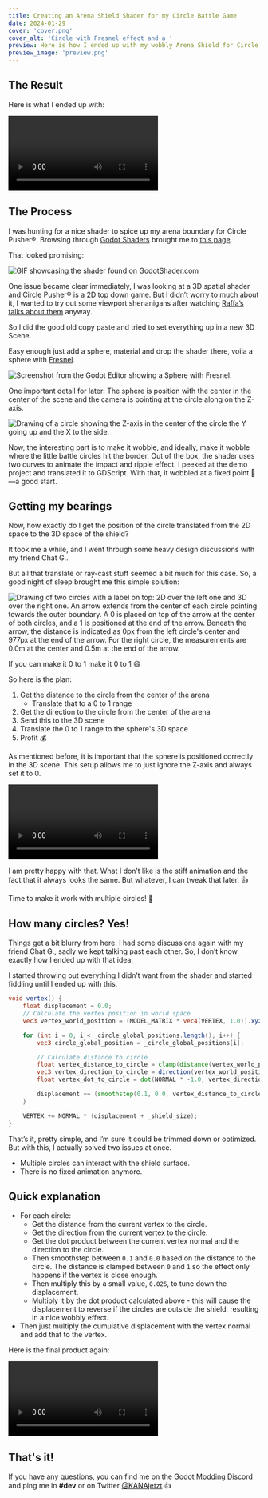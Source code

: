```yaml
---
title: Creating an Arena Shield Shader for my Circle Battle Game
date: 2024-01-29
cover: 'cover.png'
cover_alt: 'Circle with Fresnel effect and a '
preview: Here is how I ended up with my wobbly Arena Shield for Circle Pusher®.
preview_image: 'preview.png'
---
```


## The Result

Here is what I ended up with:

![Video showcasing the shield shader bending upon impact with a circle.](./arena_shield_7.mp4)

## The Process

I was hunting for a nice shader to spice up my arena boundary for Circle Pusher®. Browsing through [Godot Shaders](https://godotshaders.com/) brought me to [this page](https://godotshaders.com/shader/energy-shield-with-impact-effect/).

That looked promising:

![GIF showcasing the shader found on GodotShader.com](./GodotShadersCover.gif)

One issue became clear immediately, I was looking at a 3D spatial shader and Circle Pusher® is a 2D top down game. But I didn’t worry to much about it, I wanted to try out some viewport shenanigans after watching [Raffa’s talks about them](https://youtu.be/cwZGq1qJYoQ?si=HHUEYWUh37eSCXhI) anyway.

So I did the good old copy paste and tried to set everything up in a new 3D Scene.

Easy enough just add a sphere, material and drop the shader there, voila a sphere with [Fresnel](https://de.wikipedia.org/wiki/Augustin_Fresnel).

![Screenshot from the Godot Editor showing a Sphere with Fresnel.](./ShieldInEditorWithCamera.png)

One important detail for later: The sphere is position with the center in the center of the scene and the camera is pointing at the circle along on the Z-axis.

![Drawing of a circle showing the Z-axis in the center of the circle the Y going up and the X to the side.](./drawing_sphere_3d_cords.png)

Now, the interesting part is to make it wobble, and ideally, make it wobble where the little battle circles hit the border. Out of the box, the shader uses two curves to animate the impact and ripple effect. I peeked at the demo project and translated it to GDScript. With that, it wobbled at a fixed point 🎉—a good start.

## Getting my bearings

Now, how exactly do I get the position of the circle translated from the 2D space to the 3D space of the shield?

It took me a while, and I went through some heavy design discussions with my friend Chat G..

But all that translate or ray-cast stuff seemed a bit much for this case. So, a good night of sleep brought me this simple solution:

![Drawing of two circles with a label on top: 2D over the left one and 3D over the right one. An arrow extends from the center of each circle pointing towards the outer boundary. A 0 is placed on top of the arrow at the center of both circles, and a 1 is positioned at the end of the arrow. Beneath the arrow, the distance is indicated as 0px from the left circle's center and 977px at the end of the arrow. For the right circle, the measurements are 0.0m at the center and 0.5m at the end of the arrow.](./drawing.png)

If you can make it 0 to 1 make it 0 to 1 😄

So here is the plan:

1. Get the distance to the circle from the center of the arena
   - Translate that to a 0 to 1 range
2. Get the direction to the circle from the center of the arena
3. Send this to the 3D scene
4. Translate the 0 to 1 range to the sphere's 3D space
5. Profit 💰

As mentioned before, it is important that the sphere is positioned correctly in the 3D scene. This setup allows me to just ignore the Z-axis and always set it to 0.

![Video of the shield wobbling, drawing a debug circle at the impact position of a circle.](./arena_shield_2.mp4)

I am pretty happy with that. What I don’t like is the stiff animation and the fact that it always looks the same. But whatever, I can tweak that later. 👍

Time to make it work with multiple circles! 🎉

## How many circles? Yes!

Things get a bit blurry from here. I had some discussions again with my friend Chat G., sadly we kept talking past each other. So, I don’t know exactly how I ended up with that idea.

I started throwing out everything I didn’t want from the shader and started fiddling until I ended up with this.

```glsl
void vertex() {
	float displacement = 0.0;
	// Calculate the vertex position in world space
	vec3 vertex_world_position = (MODEL_MATRIX * vec4(VERTEX, 1.0)).xyz;

	for (int i = 0; i < _circle_global_positions.length(); i++) {
		vec3 circle_global_position = _circle_global_positions[i];

		// Calculate distance to circle
		float vertex_distance_to_circle = clamp(distance(vertex_world_position, circle_global_position), 0.0, 1.0) ;
		vec3 vertex_direction_to_circle = direction(vertex_world_position, circle_global_position);
		float vertex_dot_to_circle = dot(NORMAL * -1.0, vertex_direction_to_circle);

		displacement += (smoothstep(0.1, 0.0, vertex_distance_to_circle) * 0.025) * vertex_dot_to_circle;
	}

	VERTEX += NORMAL * (displacement + _shield_size);
}
```

That’s it, pretty simple, and I’m sure it could be trimmed down or optimized. But with this, I actually solved two issues at once.

- Multiple circles can interact with the shield surface.
- There is no fixed animation anymore.

## Quick explanation

- For each circle:
  - Get the distance from the current vertex to the circle.
  - Get the direction from the current vertex to the circle.
  - Get the dot product between the current vertex normal and the direction to the circle.
  - Then smoothstep between `0.1` and `0.0` based on the distance to the circle. The distance is clamped between `0` and `1` so the effect only happens if the vertex is close enough.
  - Then multiply this by a small value, `0.025`, to tune down the displacement.
  - Multiply it by the dot product calculated above - this will cause the displacement to reverse if the circles are outside the shield, resulting in a nice wobbly effect.
- Then just multiply the cumulative displacement with the vertex normal and add that to the vertex.

Here is the final product again:

![Video showcasing the shield shader bending on impact of a circle.](./arena_shield_7.mp4)

## That's it!

If you have any questions, you can find me on the [Godot Modding Discord](https://discord.godotmodding.com/) and ping me in **#dev** or on Twitter [@KANAjetzt](https://twitter.com/KANAjetzt) 👍
